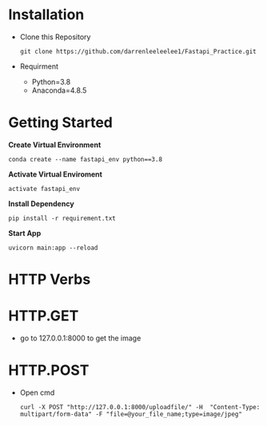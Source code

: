 # Installation
- Clone this Repository

  ```git clone https://github.com/darrenleeleelee1/Fastapi_Practice.git ```
- Requirment
  - Python=3.8
  - Anaconda=4.8.5
# Getting Started
**Create Virtual Environment**
  
  ```conda create --name fastapi_env python==3.8```

**Activate Virtual Enviroment**
  
  ```activate fastapi_env```

**Install Dependency**
  
  ```pip install -r requirement.txt ```

**Start App**
  
  ```uvicorn main:app --reload```
# HTTP Verbs
# HTTP.GET
* go to 127.0.0.1:8000 to get the image
# HTTP.POST
* Open cmd
  ```
  curl -X POST "http://127.0.0.1:8000/uploadfile/" -H  "Content-Type: multipart/form-data" -F "file=@your_file_name;type=image/jpeg"
  ```
